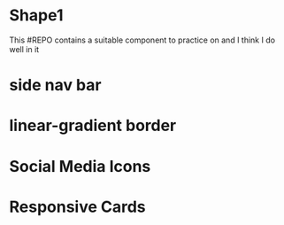 # Shape1
This #REPO contains a suitable component to practice on and I think I do well in it 
# side nav bar
# linear-gradient border
# Social Media Icons
# Responsive Cards
